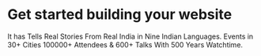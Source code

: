 # Get started building your website
It has Tells Real Stories From Real India in Nine Indian Languages. Events in 30+ Cities 100000+ Attendees &amp; 600+ Talks With 500 Years Watchtime.
